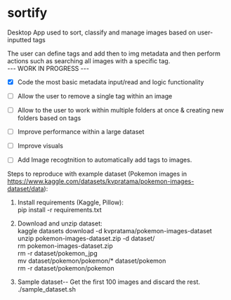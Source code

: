 # sortify
Desktop App used to sort, classify and manage images based on user-inputted tags  

The user can define tags and add then to img metadata and then perform actions such as searching all images with a specific tag.  
 --- WORK IN PROGRESS ---   
 
- [x] Code the most basic metadata input/read and logic functionality  
- [ ] Allow the user to remove a single tag within an image  
- [ ] Allow to the user to work within multiple folders at once & creating new folders based on tags  
- [ ] Improve performance within a large dataset  
- [ ] Improve visuals  
- [ ] Add Image recogtnition to automatically add tags to images.  
 

Steps to reproduce with example dataset (Pokemon images in https://www.kaggle.com/datasets/kvpratama/pokemon-images-dataset/data):  
1) Install requirements (Kaggle, Pillow):  
	pip install -r requirements.txt

2) Download and unzip dataset:  
	kaggle datasets download -d kvpratama/pokemon-images-dataset  
	unzip pokemon-images-dataset.zip -d dataset/  
    rm pokemon-images-dataset.zip  
	rm -r dataset/pokemon_jpg  
	mv dataset/pokemon/pokemon/* dataset/pokemon   
	rm -r dataset/pokemon/pokemon   

3) Sample dataset-- Get the first 100 images and discard the rest.  
    ./sample_dataset.sh
